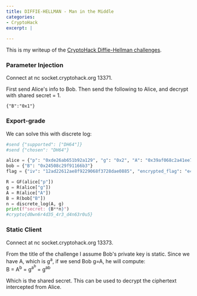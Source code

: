 ```yaml
---
title: DIFFIE-HELLMAN - Man in the Middle
categories:
- CryptoHack
excerpt: |
  
---
```


This is my writeup of the [CryptoHack Diffie-Hellman challenges](https://cryptohack.org/challenges/diffie-hellman/).

### Parameter Injection

Connect at nc socket.cryptohack.org 13371.

First send Alice's info to Bob. Then send the following to Alice, and decrypt with shared secret = 1. 

```
{"B":"0x1"}
```

### Export-grade

We can solve this with discrete log:

```python
#send {"supported": ["DH64"]}
#send {"chosen": "DH64"}

alice = {"p": "0xde26ab651b92a129", "g": "0x2", "A": "0x39af068c2a41ee7b"}
bob = {"B": "0x24508c29f91166b3"}
flag = {"iv": "12ad22612ae8f9229068f3728dae0885", "encrypted_flag": "e4d8261efbe6c69d9fcf259e51630b0519dd4af0cb0ff7759f78a499b66a8b14"}

R = GF(alice["p"])
g = R(alice["g"])
A = R(alice["A"])
B = R(bob["B"])
n = discrete_log(A, g)
print(f"secret: {B**n}")
#crypto{d0wn6r4d35_4r3_d4n63r0u5}
```

### Static Client

Connect at nc socket.cryptohack.org 13373.

From the title of the challenge I assume Bob's private key is static. Since we have A, which is g<sup>a</sup>, if we send Bob g=A, he will compute:<br>
B = A<sup>b</sup> = g<sup>a<sup>b</sup></sup> = g<sup>ab</sup> <br>

Which is the shared secret. This can be used to decrypt the ciphertext intercepted from Alice.
  
